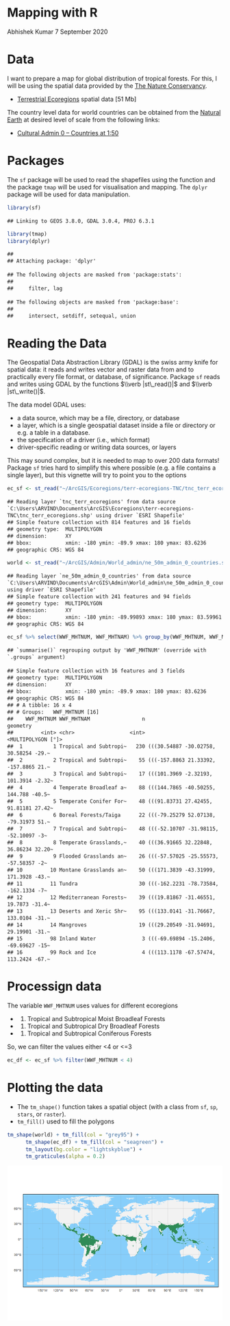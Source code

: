 Mapping with R
================
Abhishek Kumar
7 September 2020

Data
====

I want to prepare a map for global distribution of tropical forests. For this, I will be using the spatial data provided by the [The Nature Conservancy](https://www.nature.org/en-us/).

-   [Terrestrial Ecoregions](https://geospatial.tnc.org/datasets/b1636d640ede4d6ca8f5e369f2dc368b) spatial data \[51 Mb\]

The country level data for world countries can be obtained from the [Natural Earth](https://www.naturalearthdata.com/) at desired level of scale from the following links:

-   [Cultural Admin 0 – Countries at 1:50](https://www.naturalearthdata.com/http//www.naturalearthdata.com/download/50m/cultural/ne_50m_admin_0_countries.zip)

Packages
========

The `sf` package will be used to read the shapefiles using the function and the package `tmap` will be used for visualisation and mapping. The `dplyr` package will be used for data manipulation.

``` r
library(sf)
```

    ## Linking to GEOS 3.8.0, GDAL 3.0.4, PROJ 6.3.1

``` r
library(tmap)
library(dplyr)
```

    ## 
    ## Attaching package: 'dplyr'

    ## The following objects are masked from 'package:stats':
    ## 
    ##     filter, lag

    ## The following objects are masked from 'package:base':
    ## 
    ##     intersect, setdiff, setequal, union

Reading the Data
================

The Geospatial Data Abstraction Library (GDAL) is the swiss army knife for spatial data: it reads and writes vector and raster data from and to practically every file format, or database, of significance. Package `sf` reads and writes using GDAL by the functions $\\verb |st\_read()|$ and $\\verb |st\_write()|$.

The data model GDAL uses:

-   a data source, which may be a file, directory, or database
-   a layer, which is a single geospatial dataset inside a file or directory or e.g. a table in a database.
-   the specification of a driver (i.e., which format)
-   driver-specific reading or writing data sources, or layers

This may sound complex, but it is needed to map to over 200 data formats! Package `sf` tries hard to simplify this where possible (e.g. a file contains a single layer), but this vignette will try to point you to the options

``` r
ec_sf <- st_read("~/ArcGIS/Ecoregions/terr-ecoregions-TNC/tnc_terr_ecoregions.shp")
```

    ## Reading layer `tnc_terr_ecoregions' from data source `C:\Users\ARVIND\Documents\ArcGIS\Ecoregions\terr-ecoregions-TNC\tnc_terr_ecoregions.shp' using driver `ESRI Shapefile'
    ## Simple feature collection with 814 features and 16 fields
    ## geometry type:  MULTIPOLYGON
    ## dimension:      XY
    ## bbox:           xmin: -180 ymin: -89.9 xmax: 180 ymax: 83.6236
    ## geographic CRS: WGS 84

``` r
world <- st_read("~/ArcGIS/Admin/World_admin/ne_50m_admin_0_countries.shp")
```

    ## Reading layer `ne_50m_admin_0_countries' from data source `C:\Users\ARVIND\Documents\ArcGIS\Admin\World_admin\ne_50m_admin_0_countries.shp' using driver `ESRI Shapefile'
    ## Simple feature collection with 241 features and 94 fields
    ## geometry type:  MULTIPOLYGON
    ## dimension:      XY
    ## bbox:           xmin: -180 ymin: -89.99893 xmax: 180 ymax: 83.59961
    ## geographic CRS: WGS 84

``` r
ec_sf %>% select(WWF_MHTNUM, WWF_MHTNAM) %>% group_by(WWF_MHTNUM, WWF_MHTNAM) %>% summarise(n = n())
```

    ## `summarise()` regrouping output by 'WWF_MHTNUM' (override with `.groups` argument)

    ## Simple feature collection with 16 features and 3 fields
    ## geometry type:  MULTIPOLYGON
    ## dimension:      XY
    ## bbox:           xmin: -180 ymin: -89.9 xmax: 180 ymax: 83.6236
    ## geographic CRS: WGS 84
    ## # A tibble: 16 x 4
    ## # Groups:   WWF_MHTNUM [16]
    ##    WWF_MHTNUM WWF_MHTNAM                 n                              geometry
    ##         <int> <chr>                  <int>                    <MULTIPOLYGON [°]>
    ##  1          1 Tropical and Subtropi~   230 (((30.54887 -30.02758, 30.58254 -29.~
    ##  2          2 Tropical and Subtropi~    55 (((-157.8863 21.33392, -157.8865 21.~
    ##  3          3 Tropical and Subtropi~    17 (((101.3969 -2.32193, 101.3914 -2.32~
    ##  4          4 Temperate Broadleaf a~    88 (((144.7865 -40.50255, 144.788 -40.5~
    ##  5          5 Temperate Conifer For~    48 (((91.83731 27.42455, 91.81181 27.42~
    ##  6          6 Boreal Forests/Taiga      22 (((-79.25279 52.07138, -79.31973 51.~
    ##  7          7 Tropical and Subtropi~    48 (((-52.10707 -31.98115, -52.10097 -3~
    ##  8          8 Temperate Grasslands,~    40 (((36.91665 32.22848, 36.86234 32.20~
    ##  9          9 Flooded Grasslands an~    26 (((-57.57025 -25.55573, -57.58357 -2~
    ## 10         10 Montane Grasslands an~    50 (((171.3839 -43.31999, 171.3928 -43.~
    ## 11         11 Tundra                    30 (((-162.2231 -78.73584, -162.1334 -7~
    ## 12         12 Mediterranean Forests~    39 (((19.81867 -31.46551, 19.7873 -31.4~
    ## 13         13 Deserts and Xeric Shr~    95 (((133.0141 -31.76667, 133.0104 -31.~
    ## 14         14 Mangroves                 19 (((29.20549 -31.94691, 29.19901 -31.~
    ## 15         98 Inland Water               3 (((-69.69894 -15.2406, -69.69627 -15~
    ## 16         99 Rock and Ice               4 (((113.1178 -67.57474, 113.2424 -67.~

Processign data
===============

The variable `WWF_MHTNUM` uses values for different ecoregions

-   1.  Tropical and Subtropical Moist Broadleaf Forests

-   1.  Tropical and Subtropical Dry Broadleaf Forests

-   1.  Tropical and Subtropical Coniferous Forests

So, we can filter the values either &lt;4 or &lt;=3

``` r
ec_df <- ec_sf %>% filter(WWF_MHTNUM < 4)
```

Plotting the data
=================

-   The `tm_shape()` function takes a spatial object (with a class from `sf`, `sp`, `stars`, or `raster`).
-   `tm_fill()` used to fill the polygons

``` r
tm_shape(world) + tm_fill(col = "grey95") + 
      tm_shape(ec_df) + tm_fill(col = "seagreen") +
      tm_layout(bg.color = "lightskyblue") +
      tm_graticules(alpha = 0.2)
```

![](Mapping_with_R_files/figure-markdown_github/unnamed-chunk-5-1.png)
